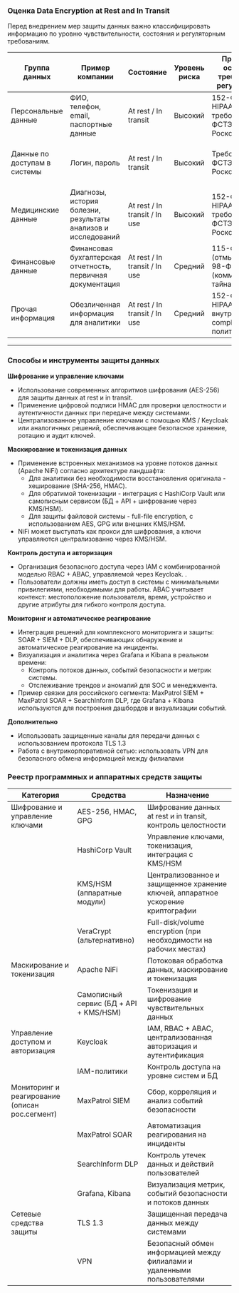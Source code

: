 ### Оценка Data Encryption at Rest and In Transit

Перед внедрением мер защиты данных важно классифицировать информацию по уровню чувствительности, состояния и регуляторным требованиям.

|Группа данных|Пример компании|Состояние|Уровень риска|Правовая основа и требования регуляторов|Риски при нарушениях безопасности|
|---|---|---|---|---|---|
|Персональные данные|ФИО, телефон, email, паспортные данные|At rest / In transit|Высокий|152-ФЗ, GDPR, HIPAA, требования ФСТЭК, ФСБ, Роскомнадзора|Утечка данных, штрафы, иски, репутационные риски|
|Данные по доступам в системы|Логин, пароль|At rest / In transit|Высокий|Требования ФСТЭК, ФСБ, Роскомнадзора|Утечка данных, искажение информации, репутационные риски|
|Медицинские данные|Диагнозы, история болезни, результаты анализов и исследований|At rest / In transit / In use|Высокий|152-ФЗ, GDPR, HIPAA, требования ФСТЭК, ФСБ, Роскомнадзора|Утечка данных, штрафы, иски, репутационные риски|
|Финансовые данные|Финансовая бухгалтерская отчетность, первичная документация|At rest / In transit / In use|Средний|115-ФЗ (отмывание), 98-ФЗ (коммерческая тайна)|Репутационные риски, отмывание, кражи|
|Прочая информация|Обезличенная информация для аналитики|At rest / In transit / In use|Средний|152-ФЗ, GDPR, HIPAA, внутренние compliance-политики|Деанонимизация данных, утечка, репутационные риски|

---

### **Способы и инструменты защиты данных**

**Шифрование и управление ключами**  
- Использование современных алгоритмов шифрования (AES-256) для защиты данных at rest и in transit.  
- Применение цифровой подписи HMAC для проверки целостности и аутентичности данных при передаче между системами.  
- Централизованное управление ключами с помощью KMS / Keycloak или аналогичных решений, обеспечивающее безопасное хранение, ротацию и аудит ключей.  

**Маскирование и токенизация данных**  
- Применение встроенных механизмов на уровне потоков данных (Apache NiFi) согласно архитектуре ландшафта:  
  - Для аналитики без необходимости восстановления оригинала - хеширование (SHA-256, HMAC).  
  - Для обратимой токенизации - интеграция с HashiCorp Vault или самописным сервисом (БД + API + шифрование через KMS/HSM).  
  - Для защиты файловой системы - full-file encryption, с использованием AES, GPG или внешних KMS/HSM.  
- NiFi может выступать как прокси для шифрования, а ключи управляются централизованно через KMS/HSM.  

**Контроль доступа и авторизация**  
- Организация безопасного доступа через IAM с комбинированной моделью RBAC + ABAC, управляемой через Keycloak.  .  
- Пользователи должны иметь доступ в системы с минимальными привилегиями, необходимыми для работы. ABAC учитывает контекст: местоположение пользователя, время, устройство и другие атрибуты для гибкого контроля доступа.

**Мониторинг и автоматическое реагирование**  
- Интеграция решений для комплексного мониторинга и защиты: SOAR + SIEM + DLP, обеспечивающих обнаружение и автоматическое реагирование на инциденты.  
- Визуализация и аналитика через Grafana и Kibana в реальном времени:  
  - Контроль потоков данных, событий безопасности и метрик системы.  
  - Отслеживание трендов и аномалий для SOC и менеджмента.  
- Пример связки для российского сегмента: MaxPatrol SIEM + MaxPatrol SOAR + SearchInform DLP, где Grafana + Kibana используются для построения дашбордов и визуализации событий.

**Дополнительно**
- Использовать защищенные каналы для передачи данных с использованием протокола TLS 1.3
- Работа с внутрикорпоративной сетью: использовать VPN для безопасного обмена информацией между филиалами


### **Реестр программных и аппаратных средств защиты**

| Категория | Средства | Назначение |
|-----------|----------|------------|
| Шифрование и управление ключами | AES-256, HMAC, GPG | Шифрование данных at rest и in transit, контроль целостности |
| | HashiCorp Vault | Управление ключами, токенизация, интеграция с KMS/HSM |
| | KMS/HSM (аппаратные модули) | Централизованное и защищенное хранение ключей, аппаратное ускорение криптографии |
| | VeraCrypt (альтернативно) | Full-disk/volume encryption (при необходимости на рабочих местах) |
| Маскирование и токенизация | Apache NiFi | Потоковая обработка данных, маскирование и токенизация |
| | Самописный сервис (БД + API + KMS/HSM) | Токенизация и шифрование чувствительных данных |
| Управление доступом и авторизация | Keycloak | IAM, RBAC + ABAC, централизованная авторизация и аутентификация |
| | IAM-политики | Контроль доступа на уровне систем и БД |
| Мониторинг и реагирование (описан рос.сегмент) | MaxPatrol SIEM | Сбор, корреляция и анализ событий безопасности |
| | MaxPatrol SOAR | Автоматизация реагирования на инциденты |
| | SearchInform DLP | Контроль утечек данных и действий пользователей |
| | Grafana, Kibana | Визуализация метрик, событий безопасности и потоков данных |
| Сетевые средства защиты | TLS 1.3 | Защищенная передача данных между системами |
| | VPN | Безопасный обмен информацией между филиалами и удаленными пользователями |

